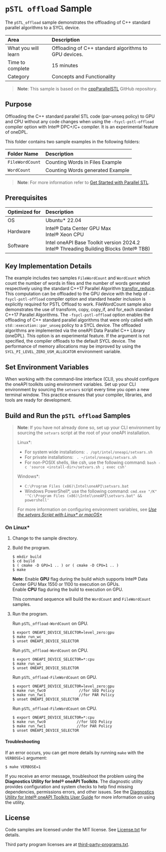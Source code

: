﻿# `pSTL offload` Sample
 
The `pSTL_offload` sample demonstrates the offloading of C++ standard parallel algorithms to a SYCL device. 

| Area                      | Description
|:---                       |:---
| What you will learn       | Offloading of C++ standard algorithms to GPU devices. 
| Time to complete          | 15 minutes
| Category                  | Concepts and Functionality

> **Note**: This sample is based on the [cppParallelSTL](https://github.com/vladiant/CppParallelSTL) GitHub repository.

## Purpose

Offloading the C++ standard parallel STL code (par-unseq policy) to GPU and CPU  without any code changes when using the `-fsycl-pstl-offload` compiler option with Intel® DPC+/C+ compiler. It is an experimental feature of oneDPL.

This folder contains two sample examples in the following folders:

| Folder Name                           | Description
|:---                                   |:---
| `FileWordCount`                       | Counting Words in Files Example
| `WordCount`                           | Counting Words generated Example

> **Note**: For more information refer to [Get Started with Parallel STL](https://www.intel.com/content/www/us/en/developer/articles/guide/get-started-with-parallel-stl.html).


## Prerequisites

| Optimized for                                      | Description
|:---                                                |:---
| OS                                                 | Ubuntu* 22.04
| Hardware                                           | Intel® Data Center GPU Max <br> Intel® Xeon CPU <br>
| Software                                           | Intel oneAPI Base Toolkit version 2024.2 <br> Intel® Threading Building Blocks (Intel® TBB)

## Key Implementation Details

The example includes two samples `FileWordCount` and `WordCount` which count the number of words in files and the number of words generated respectively using the standard C++17 Parallel Algorithm [transfor_reduce](https://en.cppreference.com/w/cpp/algorithm/transform_reduce). This computation can be offloaded to the GPU device with the help of `-fsycl-pstl-offload` compiler option and standard <algorithm> header inclusion is explicitly required for PSTL Offload to work.
FileWordCount sample also demonstrates the use of transform, copy, copy_if, and for_each standard C++17 Parallel Algorithms.
The `-fsycl-pstl-offload` option enables the offloading of C++ standard parallel algorithms that were only called with `std::execution::par_unseq` policy to a SYCL device. The offloaded algorithms are implemented via the oneAPI Data Parallel C++ Library (oneDPL). This option is an experimental feature. If the argument is not specified, the compiler offloads to the default SYCL device.
The performance of memory allocations may be improved by using the `SYCL_PI_LEVEL_ZERO_USM_ALLOCATOR` environment variable.

## Set Environment Variables

When working with the command-line interface (CLI), you should configure the oneAPI toolkits using environment variables. Set up your CLI environment by sourcing the `setvars` script every time you open a new terminal window. This practice ensures that your compiler, libraries, and tools are ready for development.

## Build and Run the `pSTL offload` Samples

>  **Note**: If you have not already done so, set up your CLI
> environment by sourcing  the `setvars` script at the root of your oneAPI installation.
>
> Linux*:
> - For system wide installations: `. /opt/intel/oneapi/setvars.sh`
> - For private installations: ` . ~/intel/oneapi/setvars.sh`
> - For non-POSIX shells, like csh, use the following command: `bash -c 'source <install-dir>/setvars.sh ; exec csh'`
>
> Windows*:
> - `C:\Program Files (x86)\Intel\oneAPI\setvars.bat`
> - Windows PowerShell*, use the following command: `cmd.exe "/K" '"C:\Program Files (x86)\Intel\oneAPI\setvars.bat" && powershell'`
>
> For more information on configuring environment variables, see *[Use the setvars Script with Linux* or macOS*](https://www.intel.com/content/www/us/en/develop/documentation/oneapi-programming-guide/top/oneapi-development-environment-setup/use-the-setvars-script-with-linux-or-macos.html)*


### On Linux*

1. Change to the sample directory.
2. Build the program.
   ```
   $ mkdir build
   $ cd build
   $ ( cmake -D GPU=1 .. ) or ( cmake -D CPU=1 .. )
   $ make
   ```

   **Note**: Enable **GPU** flag during the build which supports Intel® Data Center GPU Max 1550 or 1100 to execution on GPUs. <br>
    Enable **CPU** flag during the build to execution on GPU. <br>

   This command sequence will build the `WordCount` and `FileWordCount` samples.
   
3. Run the program.
   
   Run `pSTL_offload-WordCount` on GPU.
   ```
   $ export ONEAPI_DEVICE_SELECTOR=level_zero:gpu
   $ make run_wc
   $ unset ONEAPI_DEVICE_SELECTOR
   ```
   Run `pSTL_offload-WordCount` on CPU.
   ```
   $ export ONEAPI_DEVICE_SELECTOR=*:cpu
   $ make run_wc
   $ unset ONEAPI_DEVICE_SELECTOR
   ```

   Run `pSTL_offload-FileWordCount` on GPU.
   ```
   $ export ONEAPI_DEVICE_SELECTOR=level_zero:gpu
   $ make run_fwc0               //for SEQ Policy
   $ make run_fwc1               //for PAR Policy
   $ unset ONEAPI_DEVICE_SELECTOR
   ```
    
   Run `pSTL_offload-FileWordCount` on CPU.
    ```
    $ export ONEAPI_DEVICE_SELECTOR=*:cpu
    $ make run_fwc0              //for SEQ Policy
    $ make run_fwc1              //for PAR Policy
    $ unset ONEAPI_DEVICE_SELECTOR
    ```
    
#### Troubleshooting

If an error occurs, you can get more details by running `make` with the `VERBOSE=1` argument:
```
$ make VERBOSE=1
```
If you receive an error message, troubleshoot the problem using the **Diagnostics Utility for Intel® oneAPI Toolkits**. The diagnostic utility provides configuration and system checks to help find missing dependencies, permissions errors, and other issues. See the [Diagnostics Utility for Intel® oneAPI Toolkits User Guide](https://www.intel.com/content/www/us/en/docs/oneapi/user-guide-diagnostic-utility/2024-1/overview.html) for more information on using the utility.

## License
Code samples are licensed under the MIT license. See
[License.txt](https://github.com/oneapi-src/oneAPI-samples/blob/master/License.txt) for details.

Third party program licenses are at [third-party-programs.txt](https://github.com/oneapi-src/oneAPI-samples/blob/master/third-party-programs.txt).

